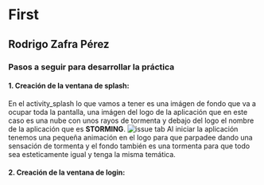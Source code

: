 # First
## Rodrigo Zafra Pérez

### Pasos a seguir para desarrollar la práctica
#### 1. Creación de la ventana de splash:
  En el activity_splash lo que vamos a tener es una imágen de fondo que va a ocupar toda la pantalla, una imágen del logo de la aplicación que en este caso es una nube
  con unos rayos de tormenta y debajo del logo el nombre de la aplicación que es **STORMING**.
  ![issue tab](app/src/main/res/drawable/)
  Al iniciar la aplicación tenemos una pequeña animación en el logo para que parpadee dando una sensación de tormenta y el fondo también es una tormenta para que todo
  sea esteticamente igual y tenga la misma temática.
#### 2. Creación de la ventana de login:

